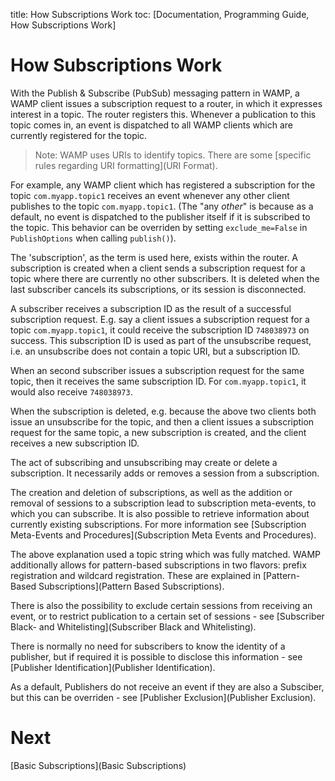 title: How Subscriptions Work
toc: [Documentation, Programming Guide, How Subscriptions Work]

# How Subscriptions Work

With the Publish & Subscribe (PubSub) messaging pattern in WAMP, a WAMP client issues a subscription request to a router, in which it expresses interest in a topic. The router registers this. Whenever a publication to this topic comes in, an event is dispatched to all WAMP clients which are currently registered for the topic.

> Note: WAMP uses URIs to identify topics. There are some [specific rules regarding URI formatting](URI Format).

For example, any WAMP client which has registered a subscription for the topic `com.myapp.topic1` receives an event whenever any other client publishes to the topic `com.myapp.topic1`. (The "any *other*" is because as a default, no event is dispatched to the publisher itself if it is subscribed to the topic. This behavior can be overriden by setting `exclude_me=False` in `PublishOptions` when calling `publish()`).

The 'subscription', as the term is used here, exists within the router. A subscription is created when a client sends a subscription request for a topic where there are currently no other subscribers. It is deleted when the last subscriber cancels its subscriptions, or its session is disconnected.

A subscriber receives a subscription ID as the result of a successful subscription request. E.g. say a client issues a subscription request for a topic `com.myapp.topic1`, it could receive the subscription ID `748038973` on success. This subscription ID is used as part of the unsubscribe request, i.e. an unsubscribe does not contain a topic URI, but a subscription ID.

When an second subscriber issues a subscription request for the same topic, then it receives the same subscription ID. For `com.myapp.topic1`, it would also receive `748038973`.

When the subscription is deleted, e.g. because the above two clients both issue an unsubscribe for the topic, and then a client issues a subscription request for the same topic, a new subscription is created, and the client receives a new subscription ID.

The act of subscribing and unsubscribing may create or delete a subscription. It necessarily adds or removes a session from a subscription.

The creation and deletion of subscriptions, as well as the addition or removal of sessions to a subscription lead to subscription meta-events, to which you can subscribe. It is also possible to retrieve information about currently existing subscriptions. For more information see [Subscription Meta-Events and Procedures](Subscription Meta Events and Procedures).

The above explanation used a topic string which was fully matched. WAMP additionally allows for pattern-based subscriptions in two flavors: prefix registration and wildcard registration. These are explained in [Pattern-Based Subscriptions](Pattern Based Subscriptions).

There is also the possibility to exclude certain sessions from receiving an event, or to restrict publication to a certain set of sessions - see [Subscriber Black- and Whitelisting](Subscriber Black and Whitelisting).

There is normally no need for subscribers to know the identity of a publisher, but if required it is possible to disclose this information - see [Publisher Identification](Publisher Identification).

As a default, Publishers do not receive an event if they are also a Subsciber, but this can be overriden - see [Publisher Exclusion](Publisher Exclusion).

# Next

[Basic Subscriptions](Basic Subscriptions)
